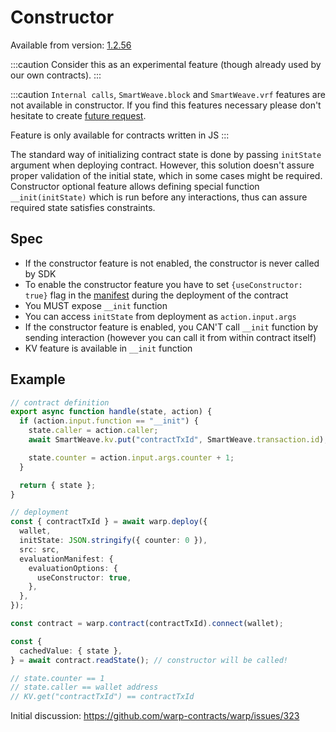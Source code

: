 # Constructor

Available from version: [1.2.56](https://github.com/warp-contracts/warp/releases/tag/1.2.56)

:::caution
Consider this as an experimental feature (though already used by our own contracts).
:::

:::caution
`Internal calls`, `SmartWeave.block` and `SmartWeave.vrf` features are not available in constructor.
If you find this features necessary please don't hesitate to create [future request](https://github.com/warp-contracts/warp/issues/new).

Feature is only available for contracts written in JS
:::

The standard way of initializing contract state is done by passing `initState` argument when deploying contract. However, this solution doesn't assure proper validation of the initial state, which in some cases might be required. Constructor optional feature allows defining special function `__init(initState)` which is run before any interactions, thus can assure required state satisfies constraints.

## Spec

- If the constructor feature is not enabled, the constructor is never called by SDK
- To enable the constructor feature you have to set `{useConstructor: true}` flag in the [manifest](./manifest.md) during the deployment of the contract
- You MUST expose `__init` function
- You can access `initState` from deployment as `action.input.args`
- If the constructor feature is enabled, you CAN'T call `__init` function by sending interaction (however you can call it from within contract itself)
- KV feature is available in `__init` function

## Example

```ts
// contract definition
export async function handle(state, action) {
  if (action.input.function == "__init") {
    state.caller = action.caller;
    await SmartWeave.kv.put("contractTxId", SmartWeave.transaction.id);

    state.counter = action.input.args.counter + 1;
  }

  return { state };
}

// deployment
const { contractTxId } = await warp.deploy({
  wallet,
  initState: JSON.stringify({ counter: 0 }),
  src: src,
  evaluationManifest: {
    evaluationOptions: {
      useConstructor: true,
    },
  },
});

const contract = warp.contract(contractTxId).connect(wallet);

const {
  cachedValue: { state },
} = await contract.readState(); // constructor will be called!

// state.counter == 1
// state.caller == wallet address
// KV.get("contractTxId") == contractTxId
```

Initial discussion: https://github.com/warp-contracts/warp/issues/323
